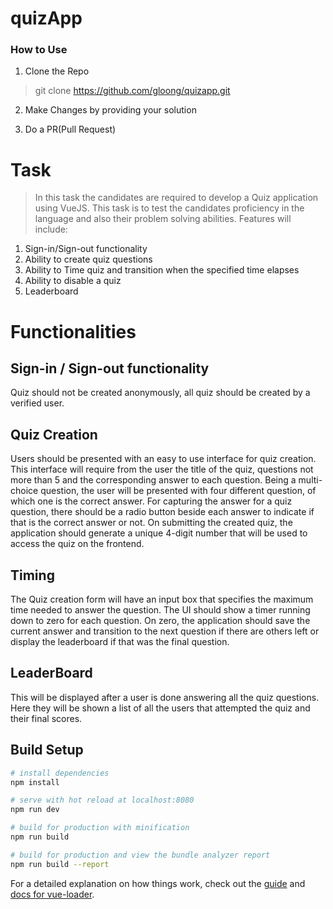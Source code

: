 # quizApp

### How to Use 
1. Clone the Repo

  >git clone https://github.com/gloong/quizapp.git

2. Make Changes by providing your solution 

3. Do a PR(Pull Request)

# Task 

> In this task the candidates are required to develop a Quiz application using VueJS. This task is to test the candidates proficiency in the language and also their problem solving abilities.  Features will include: 
1. Sign-in/Sign-out functionality 
2. Ability to create quiz questions 
3. Ability to Time quiz and transition when the specified time elapses
4. Ability to disable a quiz 
5. Leaderboard

# Functionalities 
## Sign-in / Sign-out functionality 
Quiz should not be created anonymously, all quiz should be created by a verified user.


## Quiz Creation
Users should be presented with an easy to use interface for quiz creation. This interface will require from the user the title of the quiz, questions not more than 5 and the corresponding answer to each question. Being a multi-choice question, the user will be presented with four different question, of which one is the correct answer. For capturing the answer for a quiz question, there should be a radio button beside each answer to indicate if that is the correct answer or not.  On submitting the created quiz, the application should generate a unique 4-digit number that will be used to access the quiz on the frontend.

## Timing
The Quiz creation form will have an input box that specifies the maximum time needed to answer the question. The UI should show a timer running down to zero for each question. On zero, the application should save the current answer and transition to the next question if there are others left or display the leaderboard if that was the final question.


## LeaderBoard 
This will be displayed after a user is done answering all the quiz questions. Here they will be shown a list of all the users that attempted the quiz and their final scores.



## Build Setup

``` bash
# install dependencies
npm install

# serve with hot reload at localhost:8080
npm run dev

# build for production with minification
npm run build

# build for production and view the bundle analyzer report
npm run build --report
```

For a detailed explanation on how things work, check out the [guide](http://vuejs-templates.github.io/webpack/) and [docs for vue-loader](http://vuejs.github.io/vue-loader).
